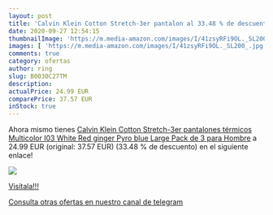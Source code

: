 ```yaml
---
layout: post
title: 'Calvin Klein Cotton Stretch-3er pantalon al 33.48 % de descuento'
date: 2020-09-27 12:54:15
thumbnailImage: 'https://m.media-amazon.com/images/I/41zsyRFi9OL._SL200_.jpg'
images: [ 'https://m.media-amazon.com/images/I/41zsyRFi9OL._SL200_.jpg' ]
comments: true
category: ofertas
author: ring
slug: B0030C27TM
description:
actualPrice: 24.99 EUR
comparePrice: 37.57 EUR
inStock: true
---
```


Ahora mismo tienes [Calvin Klein Cotton Stretch-3er pantalones térmicos  Multicolor  I03 White  Red ginger  Pyro blue   Large  Pack de 3  para Hombre](https://www.amazon.com/dp/B0030C27TM/?tag=redken08-20) a 24.99 EUR (original: 37.57 EUR) (33.48 %  de descuento) en el siguiente enlace!

[![](https://m.media-amazon.com/images/I/41zsyRFi9OL._SL200_.jpg)](https://www.amazon.com/dp/B0030C27TM/?tag=redken08-20)

[Visítala!!!](https://www.amazon.com/dp/B0030C27TM/?tag=redken08-20)

[Consulta otras ofertas en nuestro canal de telegram](https://t.me/s/ofertas25)
